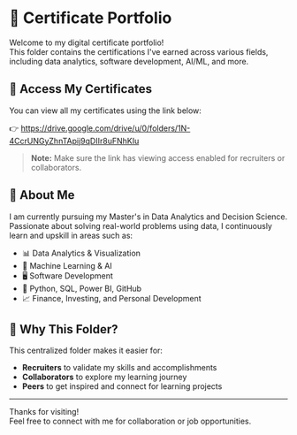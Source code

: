 # 📜 Certificate Portfolio

Welcome to my digital certificate portfolio!  
This folder contains the certifications I've earned across various fields, including data analytics, software development, AI/ML, and more.

## 🔗 Access My Certificates

You can view all my certificates using the link below:

👉 https://drive.google.com/drive/u/0/folders/1N-4CcrUNGyZhnTApij9qDIIr8uFNhKIu

> **Note:** Make sure the link has viewing access enabled for recruiters or collaborators.

## 🧠 About Me

I am currently pursuing my Master's in Data Analytics and Decision Science.  
Passionate about solving real-world problems using data, I continuously learn and upskill in areas such as:

- 📊 Data Analytics & Visualization  
- 🧠 Machine Learning & AI  
- 🖥️ Software Development  
- 🧰 Python, SQL, Power BI, GitHub  
- 📈 Finance, Investing, and Personal Development  

## 📌 Why This Folder?

This centralized folder makes it easier for:
- **Recruiters** to validate my skills and accomplishments  
- **Collaborators** to explore my learning journey  
- **Peers** to get inspired and connect for learning projects  

---

Thanks for visiting!  
Feel free to connect with me for collaboration or job opportunities.
